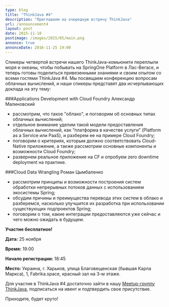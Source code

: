```yaml
---
type: blog
title: "ThinkJava #4"
description: "Приглашаем на очередную встречу ThinkJava"
url: /announcement4
layout: post
date: 2015-11-10
postimage: /images/2015/05/main.png
annonce: true
annonceDate: 2016-11-25 19:00
---
```

Спикеры четвертой встречи нашего ThinkJava-комьюнити переплыли моря и океаны, 
чтобы побывать на SpringOne Platform в Лас-Вегасе, и теперь готовы поделиться 
привезенными знаниями и своим опытом со всеми гостями ThinkJava #4. Мы посвящаем 
конференцию вопросам облачных вычислений, и наши спикеры представят два 
исчерпывающих доклада на эту тему:

###Applications Development with Cloud Foundry 
Александр Малиновский

* рассмотрим, что такое "облако", и поговорим об основных типах облачных вычислений;
* отдельное внимание уделим такой модели предоставления облачных вычислений, как “платформа в качестве услуги” (Platform as a Service или PaaS), и разберем ее на примере Cloud Foundry;
* поговорим о критериях, которым должно соответствовать Cloud-Native приложение, а также рассмотрим основные компоненты и возможности Cloud Foundry;
* развернем реальное приложение на CF и опробуем zero downtime deployment на практике.



###Cloud Data Wrangling 
Роман Цымбаленко

* рассмотрим принципы и возможности построения систем обработки непрерывных потоков данных с использованием экосистемы Spring;
* обсудим причины и преимущества перевода этих систем в облако и разберемся, насколько улучшится их разработка при использовании существующих подпроектов Spring;
* поговорим о том, какие интеграции предоставляются уже сейчас и чего можно ожидать в будущем.

**Участие бесплатное!**

**Дата:** 25 ноября

**Время:** 19:00

**Начало регистрации:** 18:45

**Место:** Украина, г. Харьков, улица Благовещенская (бывшая Карла Маркса), 1, Fabrika.space, красный зал на 3-м этаже.

Для участия в ThinkJava #4 достаточно зайти в нашу [Meetup-группу ThinkJava](http://www.meetup.com/thinkjava/), подписаться на ивент и подтвердить свое присутствие.

Приходите, будет круто!
